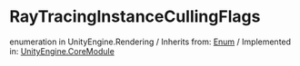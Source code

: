 # RayTracingInstanceCullingFlags
enumeration in UnityEngine.Rendering
 / Inherits from: <a href="https://docs.unity3d.com/6000.0/Documentation/ScriptReference/Enum.html">Enum</a> / Implemented in: <a href="https://docs.unity3d.com/6000.0/Documentation/ScriptReference/UnityEngine.CoreModule.html">UnityEngine.CoreModule</a>
